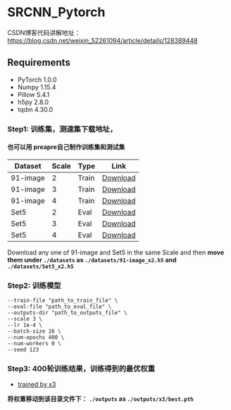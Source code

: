 # SRCNN_Pytorch
 CSDN博客代码讲解地址：https://blog.csdn.net/weixin_52261094/article/details/128389448


## Requirements
- PyTorch 1.0.0
- Numpy 1.15.4
- Pillow 5.4.1
- h5py 2.8.0
- tqdm 4.30.0


### Step1: 训练集，测速集下载地址，
#### 也可以用 preapre自己制作训练集和测试集

| Dataset | Scale | Type | Link |
  |---------|-------|------|------|
  | 91-image | 2 | Train | [Download](https://github.com/learner-lu/image-super-resolution/releases/download/v0.0.1/91-image_x2.h5) |
  | 91-image | 3 | Train | [Download](https://github.com/learner-lu/image-super-resolution/releases/download/v0.0.1/91-image_x3.h5) |
  | 91-image | 4 | Train | [Download](https://github.com/learner-lu/image-super-resolution/releases/download/v0.0.1/91-image_x4.h5) |
  | Set5 | 2 | Eval | [Download](https://github.com/learner-lu/image-super-resolution/releases/download/v0.0.1/Set5_x2.h5) |
  | Set5 | 3 | Eval | [Download](https://github.com/learner-lu/image-super-resolution/releases/download/v0.0.1/Set5_x3.h5) |
  | Set5 | 4 | Eval | [Download](https://github.com/learner-lu/image-super-resolution/releases/download/v0.0.1/Set5_x4.h5) |

  Download any one of 91-image and Set5 in the same Scale and then **move them under `./datasets` as `./datasets/91-image_x2.h5` and `./datasets/Set5_x2.h5`**

### Step2: 训练模型

    --train-file "path_to_train_file" \
    --eval-file "path_to_eval_file" \
    --outputs-dir "path_to_outputs_file" \
    --scale 3 \
    --lr 1e-4 \
    --batch-size 16 \
    --num-epochs 400 \
    --num-workers 0 \
    --seed 123     




### Step3: 400轮训练结果，训练得到的最优权重

- [trained by x3](https://pan.baidu.com/s/1sLGsDPuC7BCUaVMDRv013A?pwd=1234)

**将权重移动到该目录文件下： `./outputs` as `./outputs/x3/best.pth`**



